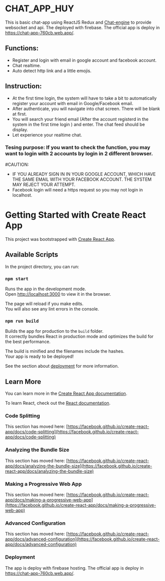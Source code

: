 # CHAT_APP_HUY

This is basic chat-app using ReactJS Redux and [Chat-engine](https://chatengine.io/) to provide websocket and api. The deployed with firebase.
The official app is deploy in https://chat-app-760cb.web.app/.

## Functions:
- Register and login with email in google account and facebook account.
- Chat realtime. 
- Auto detect http link and a little emojis.

## Instruction:
- At the first time login, the system will have to take a bit to automatically register your account with email in Google/Facebook email. 
- After authenticate, you will navigate into chat screen. There will be blank at first.
- You will search your friend email (After the account registerd in the system in the first time login ) and enter. The chat feed should be display.
- Let experience your realtime chat.
### Tesing purpose: If you want to check the function, you may want to login with 2 accounts by login in 2 different browser.

#CAUTION: 
- IF YOU ALREADY SIGN IN IN YOUR GOOGLE ACCOUNT, WHICH HAVE THE SAME EMAIL WITH YOUR FACEBOOK ACCOUNT. THE SYSTEM MAY REJECT YOUR ATTEMPT.
- Facebook login will need a https request so you may not login in localhost.

# Getting Started with Create React App

This project was bootstrapped with [Create React App](https://github.com/facebook/create-react-app).

## Available Scripts

In the project directory, you can run:

### `npm start`

Runs the app in the development mode.\
Open [http://localhost:3000](http://localhost:3000) to view it in the browser.

The page will reload if you make edits.\
You will also see any lint errors in the console.

### `npm run build`

Builds the app for production to the `build` folder.\
It correctly bundles React in production mode and optimizes the build for the best performance.

The build is minified and the filenames include the hashes.\
Your app is ready to be deployed!

See the section about [deployment](https://facebook.github.io/create-react-app/docs/deployment) for more information.


## Learn More

You can learn more in the [Create React App documentation](https://facebook.github.io/create-react-app/docs/getting-started).

To learn React, check out the [React documentation](https://reactjs.org/).

### Code Splitting

This section has moved here: [https://facebook.github.io/create-react-app/docs/code-splitting](https://facebook.github.io/create-react-app/docs/code-splitting)

### Analyzing the Bundle Size

This section has moved here: [https://facebook.github.io/create-react-app/docs/analyzing-the-bundle-size](https://facebook.github.io/create-react-app/docs/analyzing-the-bundle-size)

### Making a Progressive Web App

This section has moved here: [https://facebook.github.io/create-react-app/docs/making-a-progressive-web-app](https://facebook.github.io/create-react-app/docs/making-a-progressive-web-app)

### Advanced Configuration

This section has moved here: [https://facebook.github.io/create-react-app/docs/advanced-configuration](https://facebook.github.io/create-react-app/docs/advanced-configuration)

### Deployment

The app is deploy with firebase hosting. The official app is deploy in https://chat-app-760cb.web.app/.
